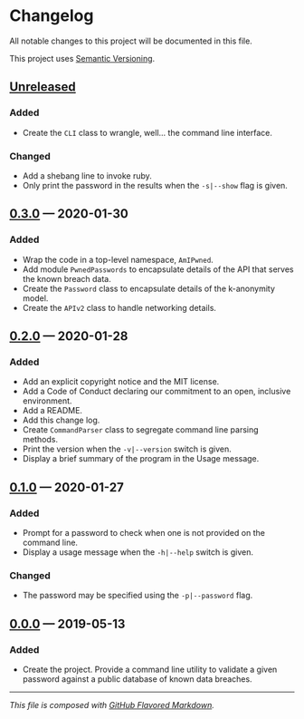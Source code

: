 # Changelog
All notable changes to this project will be documented in this file.

This project uses [Semantic Versioning][sv].

## [Unreleased][new]

### Added
- Create the `CLI` class to wrangle, well... the command line interface.

### Changed
- Add a shebang line to invoke ruby.
- Only print the password in the results when the `-s|--show` flag is given.

## [0.3.0][0.3.0] — 2020-01-30

### Added
- Wrap the code in a top-level namespace, `AmIPwned`.
- Add module `PwnedPasswords` to encapsulate details of the API that serves the
  known breach data.
- Create the `Password` class to encapsulate details of the k-anonymity model.
- Create the `APIv2` class to handle networking details.

## [0.2.0][0.2.0] — 2020-01-28

### Added
- Add an explicit copyright notice and the MIT license.
- Add a Code of Conduct declaring our commitment to an open, inclusive
  environment.
- Add a README.
- Add this change log.
- Create `CommandParser` class to segregate command line parsing methods.
- Print the version when the `-v|--version` switch is given.
- Display a brief summary of the program in the Usage message.

## [0.1.0][0.1.0] — 2020-01-27

### Added
- Prompt for a password to check when one is not provided on the command line.
- Display a usage message when the `-h|--help` switch is given.

### Changed
- The password may be specified using the `-p|--password` flag.

## [0.0.0][0.0.0] — 2019-05-13

### Added
- Create the project. Provide a command line utility to validate a given
  password against a public database of known data breaches.

---
_This file is composed with [GitHub Flavored Markdown][gfm]._

[gfm]: https://github.github.com/gfm/
[sv]: https://semver.org

[new]: https://github.com/petejh/amipwned/compare/HEAD..v0.3.0
[0.3.0]: https://github.com/petejh/amipwned/releases/tag/v0.3.0
[0.2.0]: https://github.com/petejh/amipwned/releases/tag/v0.2.0
[0.1.0]: https://github.com/petejh/amipwned/releases/tag/v0.1.0
[0.0.0]: https://github.com/petejh/amipwned/releases/tag/v0.0.0
